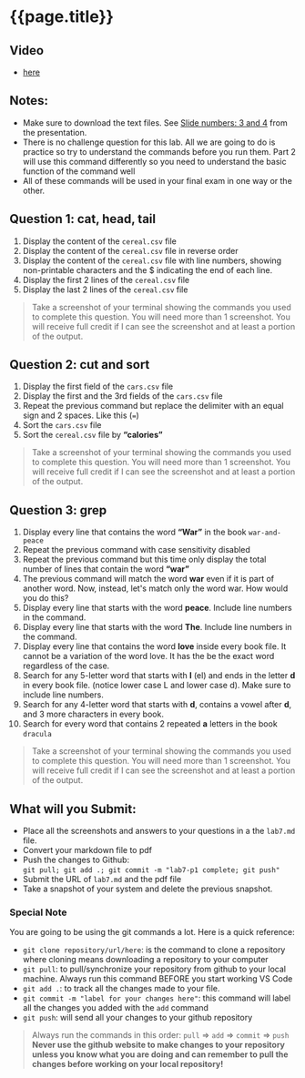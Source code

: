 
# {{page.title}}

## Video
* [here](https://youtu.be/rpu30qMEZhQ)

## Notes: 
* Make sure to download the text files. See [Slide numbers: 3 and 4](https://rapurl.live/he6) from the presentation.
* There is no challenge question for this lab. All we are going to do is practice so try to understand the commands before you run them. Part 2 will use this command differently so you need to understand the basic function of the command well
* All of these commands will be used in your final exam in one way or the other. 

## Question 1: cat, head, tail
1. Display the content of the `cereal.csv` file
2. Display the content of the `cereal.csv` file in reverse order
3. Display the content of the `cereal.csv` file with line numbers, showing non-printable characters and the $ indicating the end of each line.
4. Display the first 2 lines of the `cereal.csv` file
5. Display the last 2 lines of the `cereal.csv` file

> Take a screenshot of your terminal showing the commands you used to complete this question. You will need more than 1 screenshot. You will receive full credit if I can see the screenshot and at least a portion of the output. 

## Question 2: cut and sort
1. Display the first field of the `cars.csv` file
2. Display the first and the 3rd fields of the `cars.csv` file
3. Repeat the previous command but replace the delimiter with an equal sign and 2 spaces. Like this (` = `)
4. Sort the `cars.csv` file
5. Sort the `cereal.csv` file by **“calories”**

> Take a screenshot of your terminal showing the commands you used to complete this question. You will need more than 1 screenshot. You will receive full credit if I can see the screenshot and at least a portion of the output. 

## Question 3:  grep
1. Display every line that contains the word **“War”** in the book `war-and-peace`
2. Repeat the previous command with case sensitivity disabled 
3. Repeat the previous command but this time only display the total number of lines that contain the word **“war”**
4. The previous command will match the word **war** even if it is part of another word. Now, instead, let's match only the word war. How would you do this? 
5. Display every line that starts with the word **peace**. Include line numbers in the command.
6. Display every line that starts with the word **The**. Include line numbers in the command.
7. Display every line that contains the word **love** inside every book file. It cannot be a variation of the word love. It has the be the exact word regardless of the case. 
8.  Search for any 5-letter word that starts with **l** (el) and ends in the letter **d** in every book file. (notice lower case L and lower case d). Make sure to include line numbers.
9.  Search for any 4-letter word that starts with **d**, contains a vowel after **d**, and 3 more characters in every book.
10. Search for every word that contains 2 repeated **a** letters in the book `dracula`



> Take a screenshot of your terminal showing the commands you used to complete this question. You will need more than 1 screenshot. You will receive full credit if I can see the screenshot and at least a portion of the output. 

## What will you Submit:
* Place all the screenshots and answers to your questions in a the `lab7.md` file.
* Convert your markdown file to pdf 
* Push the changes to Github: <br>`git pull; git add .; git commit -m "lab7-p1 complete; git push"`<br>
* Submit the URL of `lab7.md` and the pdf file
* Take a snapshot of your system and delete the previous snapshot.

### Special Note
You are going to be using the git commands a lot. Here is a quick reference:
* `git clone repository/url/here`: is the command to clone a repository where cloning means downloading a repository to your computer
* `git pull`: to pull/synchronize your repository from github to your local machine. Always run this command BEFORE you start working VS Code
* `git add .`: to track all the changes made to your file. 
* `git commit -m "label for your changes here"`: this command will label all the changes you added with the `add` command
* `git push`: will send all your changes to your github repository

> Always run the commands in this order: `pull` =>  `add` =>  `commit` => `push` 
> **Never use the github website to make changes to your repository unless you know what you are doing and can remember to pull the changes before working on your local repository!**
